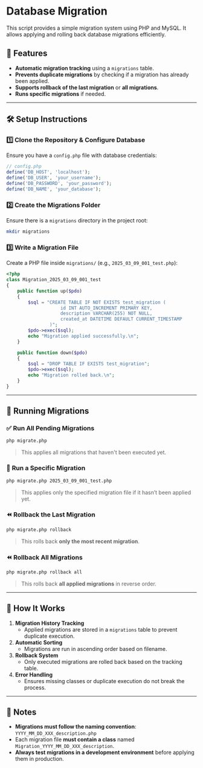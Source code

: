 # Database Migration

This script provides a simple migration system using PHP and MySQL. It allows applying and rolling back database migrations efficiently.

## 📌 Features
- **Automatic migration tracking** using a `migrations` table.
- **Prevents duplicate migrations** by checking if a migration has already been applied.
- **Supports rollback of the last migration** or **all migrations**.
- **Runs specific migrations** if needed.

---

## 🛠️ Setup Instructions

### 1️⃣ **Clone the Repository & Configure Database**
Ensure you have a `config.php` file with database credentials:
```php
// config.php
define('DB_HOST', 'localhost');
define('DB_USER', 'your_username');
define('DB_PASSWORD', 'your_password');
define('DB_NAME', 'your_database');
```

### 2️⃣ **Create the Migrations Folder**
Ensure there is a `migrations` directory in the project root:
```sh
mkdir migrations
```

### 3️⃣ **Write a Migration File**
Create a PHP file inside `migrations/` (e.g., `2025_03_09_001_test.php`):
```php
<?php
class Migration_2025_03_09_001_test
{
    public function up($pdo)
    {
        $sql = "CREATE TABLE IF NOT EXISTS test_migration (
                    id INT AUTO_INCREMENT PRIMARY KEY,
                    description VARCHAR(255) NOT NULL,
                    created_at DATETIME DEFAULT CURRENT_TIMESTAMP
                )";
        $pdo->exec($sql);
        echo "Migration applied successfully.\n";
    }

    public function down($pdo)
    {
        $sql = "DROP TABLE IF EXISTS test_migration";
        $pdo->exec($sql);
        echo "Migration rolled back.\n";
    }
}
```

---

## 🚀 Running Migrations

### ✅ **Run All Pending Migrations**
```sh
php migrate.php
```
> This applies all migrations that haven't been executed yet.

### 🎯 **Run a Specific Migration**
```sh
php migrate.php 2025_03_09_001_test.php
```
> This applies only the specified migration file if it hasn’t been applied yet.

### ⏪ **Rollback the Last Migration**
```sh
php migrate.php rollback
```
> This rolls back **only the most recent migration**.

### ⏪ **Rollback All Migrations**
```sh
php migrate.php rollback all
```
> This rolls back **all applied migrations** in reverse order.

---

## 📌 How It Works
1. **Migration History Tracking**
   - Applied migrations are stored in a `migrations` table to prevent duplicate execution.
2. **Automatic Sorting**
   - Migrations are run in ascending order based on filename.
3. **Rollback System**
   - Only executed migrations are rolled back based on the tracking table.
4. **Error Handling**
   - Ensures missing classes or duplicate execution do not break the process.

---

## 📌 Notes
- **Migrations must follow the naming convention**: `YYYY_MM_DD_XXX_description.php`
- Each migration file **must contain a class** named `Migration_YYYY_MM_DD_XXX_description`.
- **Always test migrations in a development environment** before applying them in production.



